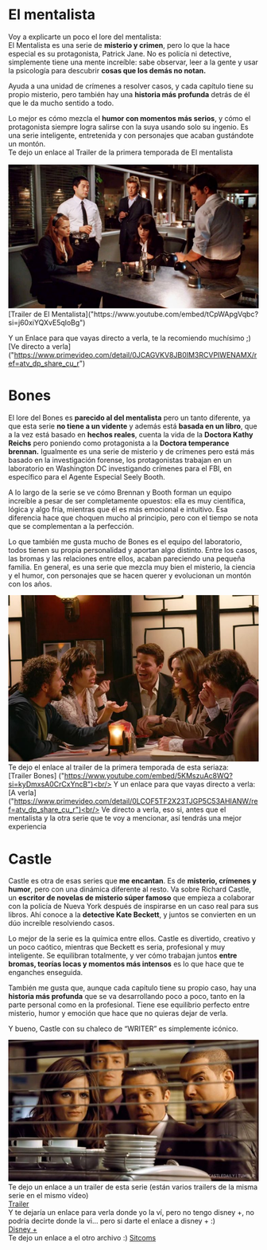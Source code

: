 # El mentalista
Voy a explicarte un poco el lore del mentalista: <br/>
El Mentalista es una serie de <b>misterio y crimen</b>, pero lo que la hace especial es su protagonista, Patrick Jane. No es policía ni detective, simplemente tiene una mente increíble: sabe observar, leer a la gente y usar la psicología para descubrir <b>cosas que los demás no notan.</b>

Ayuda a una unidad de crímenes a resolver casos, y cada capítulo tiene su propio misterio, pero también hay una <b>historia más profunda</b> detrás de él que le da mucho sentido a todo.

Lo mejor es cómo mezcla el <b>humor con momentos más serios</b>, y cómo el protagonista siempre logra salirse con la suya usando solo su ingenio. Es una serie inteligente, entretenida y con personajes que acaban gustándote un montón.<br/>
Te dejo un enlace al Trailer de la primera temporada de El mentalista

<img src = photos/descarga.jpg>
[Trailer de El Mentalista]("https://www.youtube.com/embed/tCpWApgVqbc?si=j60xiYQXvE5qloBg")

Y un Enlace para que vayas directo a verla, te la recomiendo muchísimo ;)
[Ve directo a verla] ("https://www.primevideo.com/detail/0JCAGVKV8JB0IM3RCVPIWENAMX/ref=atv_dp_share_cu_r")

# Bones 
El lore del Bones es <b>parecido al del mentalista</b> pero un tanto diferente, ya que esta serie <b>no tiene a un vidente</b> y además está <b>basada en un libro</b>, que a la vez está basado en <b>hechos reales</b>, cuenta la vida de la <b>Doctora Kathy Reichs</b> pero poniendo como protagonista a la <b>Doctora temperance brennan.</b>
Igualmente es una serie de misterio y de crímenes pero está más basado en la investigación forense, los protagonistas trabajan en un laboratorio en Washington DC investigando crímenes para el FBI, en específico para el Agente Especial Seely Booth.

A lo largo de la serie se ve cómo Brennan y Booth forman un equipo increíble a pesar de ser completamente opuestos: ella es muy científica, lógica y algo fría, mientras que él es más emocional e intuitivo. Esa diferencia hace que choquen mucho al principio, pero con el tiempo se nota que se complementan a la perfección.

Lo que también me gusta mucho de Bones es el equipo del laboratorio, todos tienen su propia personalidad y aportan algo distinto. Entre los casos, las bromas y las relaciones entre ellos, acaban pareciendo una pequeña familia.
En general, es una serie que mezcla muy bien el misterio, la ciencia y el humor, con personajes que se hacen querer y evolucionan un montón con los años.

<img src = photos/bonesfriends.jpg><br/>
Te dejo el enlace al trailer de la primera temporada de esta seriaza:<br/>
[Trailer Bones] ("https://www.youtube.com/embed/5KMszuAc8WQ?si=kyDmxsA0CrCxYncB")<br/>
Y un enlace para que vayas directo a verla:<br/>
[A verla] ("https://www.primevideo.com/detail/0LCOF5TF2X23TJGP5C53AHIANW/ref=atv_dp_share_cu_r")<br/>
Ve directo a verla, eso si, antes que el mentalista y la otra serie que te voy a mencionar, así tendrás una mejor experiencia

# Castle

Castle es otra de esas series que <b>me encantan</b>. Es de <b>misterio, crímenes y humor</b>, pero con una dinámica diferente al resto. Va sobre Richard Castle, un <b>escritor de novelas de misterio súper famoso</b> que empieza a colaborar con la policía de Nueva York después de inspirarse en un caso real para sus libros. Ahí conoce a la <b>detective Kate Beckett</b>, y juntos se convierten en un dúo increíble resolviendo casos.

Lo mejor de la serie es la química entre ellos. Castle es divertido, creativo y un poco caótico, mientras que Beckett es seria, profesional y muy inteligente. Se equilibran totalmente, y ver cómo trabajan juntos <b>entre bromas, teorías locas y momentos más intensos</b> es lo que hace que te enganches enseguida.

También me gusta que, aunque cada capítulo tiene su propio caso, hay una <b>historia más profunda</b> que se va desarrollando poco a poco, tanto en la parte personal como en la profesional. Tiene ese equilibrio perfecto entre misterio, humor y emoción que hace que no quieras dejar de verla.

Y bueno, Castle con su chaleco de “WRITER” es simplemente icónico.
 
<img src = photos/castle.jpg><br/>
Te dejo un enlace a un trailer de esta serie (están varios trailers de la misma serie en el mismo vídeo)<br/>
[Trailer]("https://www.youtube.com/embed/1CGTIrP1DqI?si=as6pL7-VzmYRdknX")
<br/>
Y te dejaría un enlace para verla donde yo la ví, pero no tengo disney +, no podría decirte donde la vi... pero si darte el enlace a disney + :)<br/>
[Disney +]("https://www.disneyplus.com/es-es/browse/entity-30fb4e12-5a72-4fe6-85ff-ddb5e88d1a65")
<br/>
Te dejo un enlace a el otro archivo  :) 
[Sitcoms](sitcoms.md)

